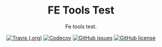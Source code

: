 <h1 align="center">FE Tools Test</h1>

<div align="center">

Fe tools test.

[![Travis (.org)](https://img.shields.io/travis/mintsweet/fe-tools-test.svg?style=flat-square)](https://github.com/mintsweet/fe-tools-test)
[![Codecov](https://img.shields.io/codecov/c/github/mintsweet/fe-tools-test/master.svg?style=flat-square)](https://codecov.io/gh/mintsweet/fe-tools-test)
[![GitHub issues](https://img.shields.io/github/issues/mintsweet/fe-tools-test.svg?style=flat-square)](https://github.com/mintsweet/fe-tools-test/issues)
[![GitHub license](https://img.shields.io/github/license/mintsweet/fe-tools-test.svg?style=flat-square)](https://github.com/mintsweet/fe-tools-test/blob/master/LICENSE)

</div>